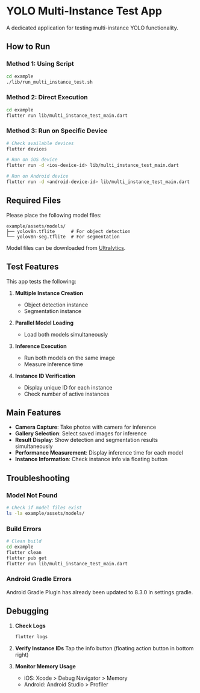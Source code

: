 # YOLO Multi-Instance Test App

A dedicated application for testing multi-instance YOLO functionality.

## How to Run

### Method 1: Using Script

```bash
cd example
./lib/run_multi_instance_test.sh
```

### Method 2: Direct Execution

```bash
cd example
flutter run lib/multi_instance_test_main.dart
```

### Method 3: Run on Specific Device

```bash
# Check available devices
flutter devices

# Run on iOS device
flutter run -d <ios-device-id> lib/multi_instance_test_main.dart

# Run on Android device
flutter run -d <android-device-id> lib/multi_instance_test_main.dart
```

## Required Files

Please place the following model files:

```
example/assets/models/
├── yolov8n.tflite      # For object detection
└── yolov8n-seg.tflite  # For segmentation
```

Model files can be downloaded from [Ultralytics](https://docs.ultralytics.com/modes/export/).

## Test Features

This app tests the following:

1. **Multiple Instance Creation**
   - Object detection instance
   - Segmentation instance

2. **Parallel Model Loading**
   - Load both models simultaneously

3. **Inference Execution**
   - Run both models on the same image
   - Measure inference time

4. **Instance ID Verification**
   - Display unique ID for each instance
   - Check number of active instances

## Main Features

- **Camera Capture**: Take photos with camera for inference
- **Gallery Selection**: Select saved images for inference
- **Result Display**: Show detection and segmentation results simultaneously
- **Performance Measurement**: Display inference time for each model
- **Instance Information**: Check instance info via floating button

## Troubleshooting

### Model Not Found

```bash
# Check if model files exist
ls -la example/assets/models/
```

### Build Errors

```bash
# Clean build
cd example
flutter clean
flutter pub get
flutter run lib/multi_instance_test_main.dart
```

### Android Gradle Errors

Android Gradle Plugin has already been updated to 8.3.0 in settings.gradle.

## Debugging

1. **Check Logs**
   ```bash
   flutter logs
   ```

2. **Verify Instance IDs**
   Tap the info button (floating action button in bottom right)

3. **Monitor Memory Usage**
   - iOS: Xcode > Debug Navigator > Memory
   - Android: Android Studio > Profiler